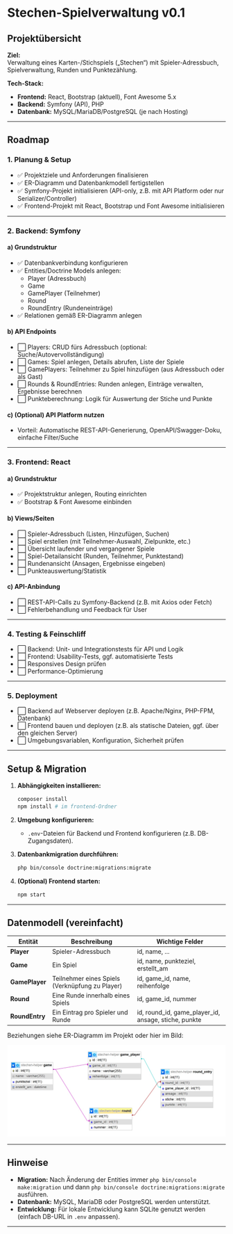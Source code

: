 # Stechen-Spielverwaltung v0.1

## Projektübersicht

**Ziel:**  
Verwaltung eines Karten-/Stichspiels („Stechen“) mit Spieler-Adressbuch, Spielverwaltung, Runden und Punktezählung.

**Tech-Stack:**
- **Frontend:** React, Bootstrap (aktuell), Font Awesome 5.x
- **Backend:** Symfony (API), PHP
- **Datenbank:** MySQL/MariaDB/PostgreSQL (je nach Hosting)

---

## Roadmap

### 1. Planung & Setup

- ✅ Projektziele und Anforderungen finalisieren
- ✅ ER-Diagramm und Datenbankmodell fertigstellen
- ✅ Symfony-Projekt initialisieren (API-only, z.B. mit API Platform oder nur Serializer/Controller)
- ✅ Frontend-Projekt mit React, Bootstrap und Font Awesome initialisieren

---

### 2. Backend: Symfony

#### a) Grundstruktur

- ✅ Datenbankverbindung konfigurieren
- ✅ Entities/Doctrine Models anlegen:
    - Player (Adressbuch)
    - Game
    - GamePlayer (Teilnehmer)
    - Round
    - RoundEntry (Rundeneinträge)
- ✅ Relationen gemäß ER-Diagramm anlegen

#### b) API Endpoints

- ⬜ Players: CRUD fürs Adressbuch (optional: Suche/Autovervollständigung)
- ⬜ Games: Spiel anlegen, Details abrufen, Liste der Spiele
- ⬜ GamePlayers: Teilnehmer zu Spiel hinzufügen (aus Adressbuch oder als Gast)
- ⬜ Rounds & RoundEntries: Runden anlegen, Einträge verwalten, Ergebnisse berechnen
- ⬜ Punkteberechnung: Logik für Auswertung der Stiche und Punkte

#### c) (Optional) API Platform nutzen

- Vorteil: Automatische REST-API-Generierung, OpenAPI/Swagger-Doku, einfache Filter/Suche

---

### 3. Frontend: React

#### a) Grundstruktur

- ✅ Projektstruktur anlegen, Routing einrichten
- ✅ Bootstrap & Font Awesome einbinden

#### b) Views/Seiten

- ⬜ Spieler-Adressbuch (Listen, Hinzufügen, Suchen)
- ⬜ Spiel erstellen (mit Teilnehmer-Auswahl, Zielpunkte, etc.)
- ⬜ Übersicht laufender und vergangener Spiele
- ⬜ Spiel-Detailansicht (Runden, Teilnehmer, Punktestand)
- ⬜ Rundenansicht (Ansagen, Ergebnisse eingeben)
- ⬜ Punkteauswertung/Statistik

#### c) API-Anbindung

- ⬜ REST-API-Calls zu Symfony-Backend (z.B. mit Axios oder Fetch)
- ⬜ Fehlerbehandlung und Feedback für User

---

### 4. Testing & Feinschliff

- ⬜ Backend: Unit- und Integrationstests für API und Logik
- ⬜ Frontend: Usability-Tests, ggf. automatisierte Tests
- ⬜ Responsives Design prüfen
- ⬜ Performance-Optimierung

---

### 5. Deployment

- ⬜ Backend auf Webserver deployen (z.B. Apache/Nginx, PHP-FPM, Datenbank)
- ⬜ Frontend bauen und deployen (z.B. als statische Dateien, ggf. über den gleichen Server)
- ⬜ Umgebungsvariablen, Konfiguration, Sicherheit prüfen

---

## Setup & Migration

1. **Abhängigkeiten installieren:**
    ```bash
    composer install
    npm install # im frontend-Ordner
    ```

2. **Umgebung konfigurieren:**
    - `.env`-Dateien für Backend und Frontend konfigurieren (z.B. DB-Zugangsdaten).

3. **Datenbankmigration durchführen:**
    ```bash
    php bin/console doctrine:migrations:migrate
    ```

4. **(Optional) Frontend starten:**
    ```bash
    npm start
    ```

---

## Datenmodell (vereinfacht)

| Entität      | Beschreibung                                         | Wichtige Felder                          |
|--------------|------------------------------------------------------|------------------------------------------|
| **Player**   | Spieler-Adressbuch                                   | id, name, ...                            |
| **Game**     | Ein Spiel                                            | id, name, punkteziel, erstellt_am        |
| **GamePlayer** | Teilnehmer eines Spiels (Verknüpfung zu Player)    | id, game_id, name, reihenfolge           |
| **Round**    | Eine Runde innerhalb eines Spiels                    | id, game_id, nummer                      |
| **RoundEntry** | Ein Eintrag pro Spieler und Runde                  | id, round_id, game_player_id, ansage, stiche, punkte |

Beziehungen siehe ER-Diagramm im Projekt oder hier im Bild:

![ER Diagramm](docs/ER-Diagramm.jpg)

---

## Hinweise

- **Migration:** Nach Änderung der Entities immer `php bin/console make:migration` und dann `php bin/console doctrine:migrations:migrate` ausführen.
- **Datenbank:** MySQL, MariaDB oder PostgreSQL werden unterstützt.
- **Entwicklung:** Für lokale Entwicklung kann SQLite genutzt werden (einfach DB-URL in `.env` anpassen).

---

